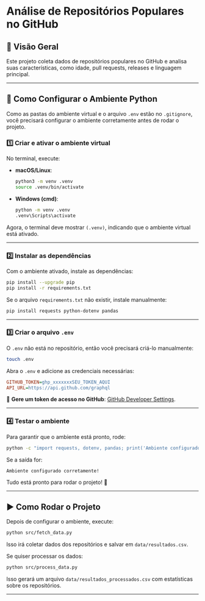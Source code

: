 # Análise de Repositórios Populares no GitHub

## 📌 Visão Geral
Este projeto coleta dados de repositórios populares no GitHub e analisa suas características, como idade, pull requests, releases e linguagem principal.

---

## 🔧 Como Configurar o Ambiente Python

Como as pastas do ambiente virtual e o arquivo `.env` estão no `.gitignore`, você precisará configurar o ambiente corretamente antes de rodar o projeto.

### **1️⃣ Criar e ativar o ambiente virtual**
No terminal, execute:

- **macOS/Linux**:
  ```sh
  python3 -m venv .venv
  source .venv/bin/activate
  ```

- **Windows (cmd)**:
  ```sh
  python -m venv .venv
  .venv\Scripts\activate
  ```

Agora, o terminal deve mostrar `(.venv)`, indicando que o ambiente virtual está ativado.

---

### **2️⃣ Instalar as dependências**
Com o ambiente ativado, instale as dependências:
```sh
pip install --upgrade pip
pip install -r requirements.txt
```
Se o arquivo `requirements.txt` não existir, instale manualmente:
```sh
pip install requests python-dotenv pandas
```

---

### **3️⃣ Criar o arquivo `.env`**
O `.env` não está no repositório, então você precisará criá-lo manualmente:

```sh
touch .env
```

Abra o `.env` e adicione as credenciais necessárias:
```ini
GITHUB_TOKEN=ghp_xxxxxxxSEU_TOKEN_AQUI
API_URL=https://api.github.com/graphql
```

🔹 **Gere um token de acesso no GitHub**: [GitHub Developer Settings](https://github.com/settings/tokens).

---

### **4️⃣ Testar o ambiente**
Para garantir que o ambiente está pronto, rode:
```sh
python -c "import requests, dotenv, pandas; print('Ambiente configurado corretamente!')"
```
Se a saída for:
```
Ambiente configurado corretamente!
```
Tudo está pronto para rodar o projeto! 🚀

---

## ▶️ Como Rodar o Projeto
Depois de configurar o ambiente, execute:
```sh
python src/fetch_data.py
```
Isso irá coletar dados dos repositórios e salvar em `data/resultados.csv`.

Se quiser processar os dados:
```sh
python src/process_data.py
```
Isso gerará um arquivo `data/resultados_processados.csv` com estatísticas sobre os repositórios.

---